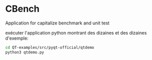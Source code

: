# CBench
Application for capitalize benchmark and unit test

exécuter l'application python montrant des dizaines et des dizaines d'exemple:

```sh
cd QT-examples/src/pyqt-official/qtdemo
python3 qtdemo.py
```
